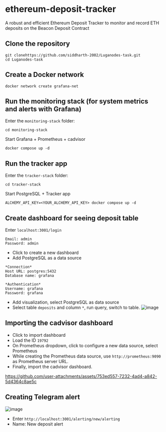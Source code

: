 # ethereum-deposit-tracker

A robust and efficient Ethereum Deposit Tracker to monitor and record ETH deposits on the Beacon Deposit Contract

## Clone the repository

```
git clonehttps://github.com/siddharth-2002/Luganodes-task.git
cd Luganodes-task
```

## Create a Docker network

```
docker network create grafana-net
```

## Run the monitoring stack (for system metrics and alerts with Grafana)

Enter the `monitoring-stack` folder:

```
cd monitoring-stack
```

Start Grafana + Prometheus + cadvisor

```
docker compose up -d
```

## Run the tracker app

Enter the `tracker-stack` folder:

```
cd tracker-stack
```

Start PostgreSQL + Tracker app

```
ALCHEMY_API_KEY=<YOUR_ALCHEMY_API_KEY> docker compose up -d
```

## Create dashboard for seeing deposit table

Enter `localhost:3001/login`

```
Email: admin
Password: admin
```

- Click to create a new dashboard
- Add PostgreSQL as a data source

```
*Connection*
Host URL: postgres:5432
Database name: grafana

*Authentication*
Username: grafana
Password: grafana
```

- Add visualization, select PostgreSQL as data source
- Select table `deposits` and column `*`, run query, switch to table.
  ![image](https://github.com/user-attachments/assets/92034b25-f3de-418b-8c42-a0f38164c70d)

## Importing the cadvisor dashboard

- Click to import dashboard
- Load the ID `19792`
- On Prometheus dropdown, click to configure a new data source, select Prometheus
- While creating the Prometheus data source, use `http://prometheus:9090` as Prometheus server URL.
- Finally, import the cadvisor dashboard.

https://github.com/user-attachments/assets/753ed557-7232-4ad4-a842-5d4364c8ae5c

## Creating Telegram alert

![image](https://github.com/user-attachments/assets/cefa5921-2d3b-4230-ae70-0e568156096f)

- Enter `http://localhost:3001/alerting/new/alerting`
- Name: New deposit alert

